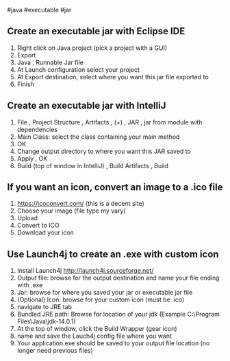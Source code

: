 #java #executable #jar

Create an executable jar with Eclipse IDE
-----------------------------------------
1. Right click on Java project (pick a project with a GUI)
2. Export
3. Java , Runnable Jar file
4. At Launch configuration select your project
5. At Export destination, select where you want this jar file exported to
6. Finish

Create an executable jar with IntelliJ
-----------------------------------------
1. File , Project Structure , Artifacts , (+) , JAR ,  jar from module with dependencies
2. Main Class: select the class containing your main method
3. OK
3. Change output directory to where you want this JAR saved to
6. Apply , OK
7. Build (top of window in IntelliJ) , Build Artifacts , Build

If you want an icon, convert an image to a .ico file
----------------------------------------------------
1. https://icoconvert.com/ (this is a decent site)
2. Choose your image (file type my vary)
3. Upload
4. Convert to ICO
5. Download your icon

Use Launch4j to create an .exe with custom icon
----------------------------------------------
1. Install Launch4j http://launch4j.sourceforge.net/
2. Output file: browse for the output destination and name your file ending with .exe
3. Jar: browse for where you saved your jar or executable jar file
4. (Optional) Icon: browse for your custom icon (must be .ico)
5. navigate to JRE tab
6. Bundled JRE path: Browse for location of your jdk (Example C:\Program Files\Java\jdk-14.0.1)
7. At the top of window, click the Build Wrapper (gear icon)
8. name and save the Lauch4j config file where you want
9. Your application.exe should be saved to your output file location (no longer need previous files)